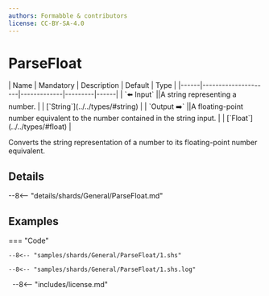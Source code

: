 ```yaml
---
authors: Formabble & contributors
license: CC-BY-SA-4.0
---
```



# ParseFloat

<div class="sh-parameters" markdown="1">
| Name | Mandatory | Description | Default | Type |
|------|---------------------|-------------|---------|------|
| `⬅️ Input` ||A string representing a number. | | [`String`](../../types/#string) |
| `Output ➡️` ||A floating-point number equivalent to the number contained in the string input. | | [`Float`](../../types/#float) |

</div>

Converts the string representation of a number to its floating-point number equivalent.

## Details

--8<-- "details/shards/General/ParseFloat.md"


## Examples

=== "Code"

  ```x86asm linenums="1"
  --8<-- "samples/shards/General/ParseFloat/1.shs"
  ```

  ```
  --8<-- "samples/shards/General/ParseFloat/1.shs.log"
  ```
&nbsp;
--8<-- "includes/license.md"

